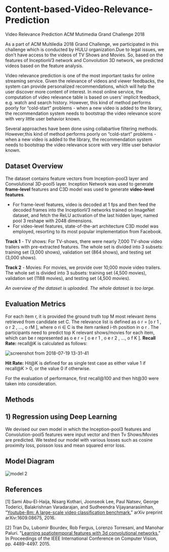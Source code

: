 # Content-based-Video-Relevance-Prediction
Video Relevance Prediction ACM Mutimedia Grand Challenge 2018

   As a part of ACM Multiledia 2018 Grand Challenge, we participated in this challenge which is conducted by HULU organization.Due to legal issues, we don't have access to the videos of TV Shows and Movies. So, based on the features of InceptionV3 network and Convolution 3D network, we predicted videos based on the feature analysis.

   Video relevance prediction is one of the most important tasks for online streaming service. Given the relevance of videos
and viewer feedbacks, the system can provide personalized recommendations, which will help the user discover more
content of interest. In most online service, the computation of video relevance table is based on users’ implicit feedback,
e.g. watch and search history. However, this kind of method performs poorly for “cold-start” problems - when a new video
is added to the library, the recommendation system needs to bootstrap the video relevance score with very little user
behavior known.

   Several approaches have been done using collabartive filtering methods. However,this kind of method performs poorly on “cold-start” problems - when a new video is added to the library, the recommendation system needs to bootstrap the video relevance score with very little user behavior known.     

## Dataset Overview


   The dataset contains feature vectors from Inception-pool3 layer and Convolutional 3D-pool5 layer. Inception Network was used to generate **frame-level** features and C3D model was used to generate **video-level features**. 
   * For frame-level features, video is decoded at 1 fps and then feed the decoded frames into the InceptionV3 networks trained on ImageNet dataset, and fetch the ReLU activation of the last hidden layer, named pool 3 reshape with 2048 dimensions. 
   * For video-level features, state-of-the-art architecture C3D model was employed, resorting to its most popular implementation from Facebook.

**Track 1** - TV shows: For TV-shows, there were nearly 7,000 TV-show video trailers with pre-extracted features. The whole set is divided into 3 subsets: training set (3,000 shows), validation set (864 shows), and testing set (3,000 shows).

**Track 2** - Movies: For movies, we provide over 10,000 movie video trailers. The whole set is divided into 3 subsets:
training set (4,500 movies), validation set (1188 movies), and testing set (4,500 movies).

*An overview of the dataset is uploaded. The whole dataset is too large.* 

## Evaluation Metrics
For each item r, it is provided the ground truth top M most relevant items retrieved from candidate set C. The relevance list is defined as o r = [o r 1 , o r 2 , ..., o rM ], where o ri ∈ C is the item ranked i-th position in o r . The participants need to predict top K relevant shows/movies for each item, which can be r represented as o e r = [ o e r 1 , o e r 2 , ..., o f K ].
**Recall Rate:** recall@K is calculated as follows:

![screenshot from 2018-07-19 13-31-41](https://user-images.githubusercontent.com/22872200/42930346-5e7c67fc-8b5a-11e8-9e38-892c990d791b.png)


**Hit Rate:**  Hit@K is defined for as single test case as either value 1 if recall@K > 0, or the value 0 if otherwise.

For the evaluation of performance, first recall@100 and then hit@30 were taken into consideration.

## Methods

## 1) Regression using Deep Learning
We devised our own model in which the Inception-pool3 features and Convolution-pool5 features were input vector and then Tv Shows/Movies are predicted. We tested our model with various losses such as cosine proximity loss, poisson loss and mean squared error loss.
## Model Diagram 

![model 2](https://user-images.githubusercontent.com/22872200/43414463-6ff49618-9450-11e8-9f26-f2ca5de33204.png)

## References
[1] Sami Abu-El-Haija, Nisarg Kothari, Joonseok Lee, Paul Natsev, George Toderici, Balakrishnan Varadarajan, and Sudheendra Vijayanarasimhan, “[Youtube-8m: A large-scale video classification benchmark.](https://arxiv.org/abs/1609.08675)” arXiv preprint arXiv:1609.08675, 2016.

[2] Tran Du, Lubomir Bourdev, Rob Fergus, Lorenzo Torresani, and Manohar Paluri. "[Learning spatiotemporal features with 3d convolutional networks.](https://arxiv.org/abs/1412.0767)” In Proceedings of the IEEE International Conference on Computer Vision, pp. 4489-4497. 2015.
